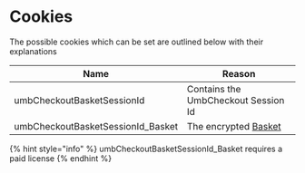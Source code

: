 # Cookies

The possible cookies which can be set are outlined below with their explanations

| Name                               | Reason                                             |
| ---------------------------------- | -------------------------------------------------- |
| umbCheckoutBasketSessionId         | Contains the UmbCheckout Session Id                |
| umbCheckoutBasketSessionId\_Basket | The encrypted [Basket](object-reference/basket.md) |

{% hint style="info" %}
umbCheckoutBasketSessionId\_Basket requires a paid license
{% endhint %}
